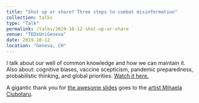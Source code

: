 ```yaml
---
title: "Shut up or share? Three steps to combat misinformation"
collection: talks
type: "Talk"
permalink: /talks/2019-10-12-shut-up-or-share
venue: "TEDxUniGeneva"
date: 2019-10-12
location: "Geneva, CH"
---
```


I talk about our well of common knowledge and how we can maintain it. Also about: cognitive biases, vaccine scepticism, pandemic preparedness, probabilistic thinking, and global priorities. [Watch it here.](https://www.youtube.com/watch?v=UpOTS0AJWxE)

A gigantic thank you for [the awesome slides](https://drive.google.com/file/d/12eQT9X2_rtYvpXakpeXupJHFAiPlcN_m/view?usp=sharing) goes to the [artist Mihaela Ciubotaru](https://www.linkedin.com/in/mihaela-ciubotaru-38b18678/).
